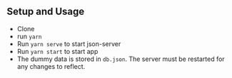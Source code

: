 ## Setup and Usage

- Clone
- run `yarn`
- Run `yarn serve` to start json-server
- Run `yarn start` to start app
- The dummy data is stored in `db.json`. The server must be restarted for any changes to reflect.
